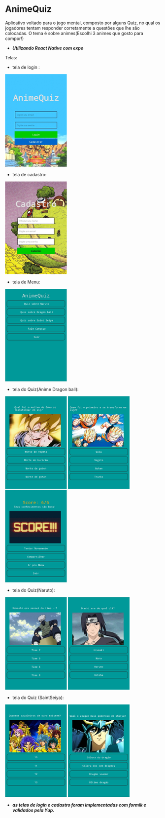 # AnimeQuiz


Aplicativo voltado para o jogo mental, composto por alguns Quiz, no qual os jogadores tentam
responder corretamente a questões que lhe são colocadas. O tema é sobre animes(Escolhi 3 animes 
que gosto para compor!)


- ***Utilizando React Native com expo***



Telas: 

- tela de login :


<img src="https://github.com/brendowcaval/quiz_app/blob/main/src/images/telas/login.jpg"  width="200" height="300">


- tela de cadastro: 


<img src="https://github.com/brendowcaval/quiz_app/blob/main/src/images/telas/cadastro.jpg"  width="200" height="300">


- tela de Menu: 

<img src="https://github.com/brendowcaval/quiz_app/blob/main/src/images/telas/menu.jpg"  width="200" height="300">

- tela do Quiz(Anime Dragon ball):
<div style={{flex-direction:row}}>
<img src="https://github.com/brendowcaval/quiz_app/blob/main/src/images/telas/dbz1.jpg"  width="200" height="300">
<img src="https://github.com/brendowcaval/quiz_app/blob/main/src/images/telas/dbz2.jpg"  width="200" height="300">
<img src="https://github.com/brendowcaval/quiz_app/blob/main/src/images/telas/score.jpg"  width="200" height="300">
  </div>
 
 
 - tela do Quiz(Naruto):
<div style={{flex-direction:row}}>
<img src="https://github.com/brendowcaval/quiz_app/blob/main/src/images/telas/naruto1.jpg"  width="200" height="300">
<img src="https://github.com/brendowcaval/quiz_app/blob/main/src/images/telas/naruto2.jpg"  width="200" height="300">
</div>

- tela do Quiz (SaintSeiya):
<div style={{flex-direction:row}}>
<img src="https://github.com/brendowcaval/quiz_app/blob/main/src/images/telas/saint1.jpg"  width="200" height="300">
<img src="https://github.com/brendowcaval/quiz_app/blob/main/src/images/telas/saint2.jpg"  width="200" height="300">
  </div>



- ***as telas de login e cadastro foram implementadas com formik e validados pela Yup.***
 





